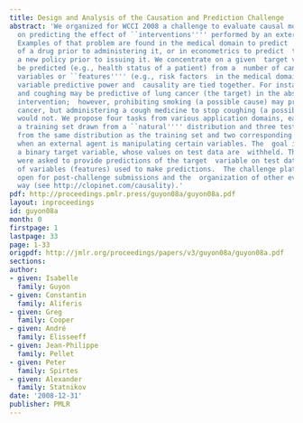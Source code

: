 ```yaml
---
title: Design and Analysis of the Causation and Prediction Challenge
abstract: 'We organized for WCCI 2008 a challenge to evaluate causal modeling techniques,  focusing
  on predicting the effect of ``interventions'''' performed by an external  agent.
  Examples of that problem are found in the medical domain to predict  the effect
  of a drug prior to administering it, or in econometrics to predict  the effect of
  a new policy prior to issuing it. We concentrate on a given  target variable to
  be predicted (e.g., health status of a patient) from a  number of candidate predictive
  variables or ``features'''' (e.g., risk factors  in the medical domain). Under interventions,
  variable predictive power and  causality are tied together. For instance, both smoking
  and coughing may be predictive of lung cancer (the target) in the absence of external
  intervention;  however, prohibiting smoking (a possible cause) may prevent lung
  cancer, but administering a cough medicine to stop coughing (a possible consequence)
  would not. We propose four tasks from various application domains, each dataset  including
  a training set drawn from a ``natural'''' distribution and three test  sets: one
  from the same distribution as the training set and two corresponding  to data drawn
  when an external agent is manipulating certain variables. The  goal is to predict
  a binary target variable, whose values on test data are  withheld. The participants
  were asked to provide predictions of the target  variable on test data and the list
  of variables (features) used to make predictions.  The challenge platform remains
  open for post-challenge submissions and the  organization of other events is under
  way (see http://clopinet.com/causality).'
pdf: http://proceedings.pmlr.press/guyon08a/guyon08a.pdf
layout: inproceedings
id: guyon08a
month: 0
firstpage: 1
lastpage: 33
page: 1-33
origpdf: http://jmlr.org/proceedings/papers/v3/guyon08a/guyon08a.pdf
sections: 
author:
- given: Isabelle
  family: Guyon
- given: Constantin
  family: Aliferis
- given: Greg
  family: Cooper
- given: André
  family: Elisseeff
- given: Jean-Philippe
  family: Pellet
- given: Peter
  family: Spirtes
- given: Alexander
  family: Statnikov
date: '2008-12-31'
publisher: PMLR
---
```

